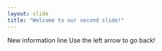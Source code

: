 ```yaml
---
layout: slide
title: "Welcome to our second slide!"
---
```

New information line
Use the left arrow to go back!

